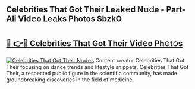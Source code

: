 ## Celebrities That Got Their Le𝚊k𝚎d N𝚞𝚍e - Part-Ali Vid𝚎o Le𝚊ks Photos SbzkO

# <h2><a href="http://fbbfp9f.evod.top/?m=Celebrities+That+Got+Their">🔗 👉🔴 Celebrities That Got Their Vid𝚎o Ph𝚘t𝚘s</a></h2>

[![Celebrities That Got Their N𝚞d𝚎s](https://i.imgur.com/8V9OHl7.gif)](http://fbbfp9f.evod.top/?m=Celebrities+That+Got+Their)
Content creator Celebrities That Got Their focusing on dance trends and lifestyle snippets. Celebrities That Got Their, a respected public figure in the scientific community, has made groundbreaking discoveries in the field of medicine. 
